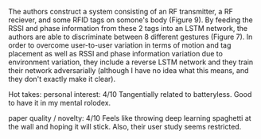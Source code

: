 The authors construct a system consisting of an RF transmitter, a RF reciever, and some RFID tags on somone's body (Figure 9). By feeding the RSSI and phase information from these 2 tags into an LSTM network, the authors are able to discriminate between 8 different gestures (Figure 7). In order to overcome user-to-user variation in terms of motion and tag placement as well as RSSI and phase information variation due to environment variation, they include a reverse LSTM network and they train their network adversarially (although I have no idea what this means, and they don't exactly make it clear).

Hot takes:
personal interest: 4/10
Tangentially related to batteryless. Good to have it in my mental rolodex.

paper quality / novelty: 4/10
Feels like throwing deep learning spaghetti at the wall and hoping it will stick. Also, their user study seems restricted.